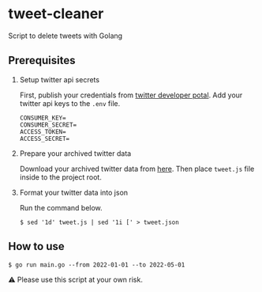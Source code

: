 # tweet-cleaner
Script to delete tweets with Golang

## Prerequisites

1. Setup twitter api secrets

	First, publish your credentials from [twitter developer potal](https://developer.twitter.com/en). Add your twitter api keys to the `.env` file.

	```
	CONSUMER_KEY=
	CONSUMER_SECRET=
	ACCESS_TOKEN=
	ACCESS_SECRET=
	```

2. Prepare your archived twitter data

	Download your archived twitter data from [here](https://twitter.com/settings/your_twitter_data).
	Then place `tweet.js` file inside to the project root.

3. Format your twitter data into json

	Run the command below.

	```shell
	$ sed '1d' tweet.js | sed '1i [' > tweet.json
	```


## How to use

```shell
$ go run main.go --from 2022-01-01 --to 2022-05-01
```

:warning: Please use this script at your own risk.